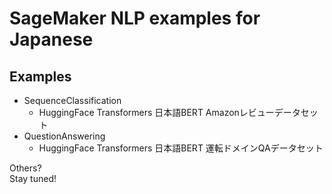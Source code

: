 # SageMaker NLP examples for Japanese



## Examples
- SequenceClassification
  - HuggingFace Transformers 日本語BERT Amazonレビューデータセット
- QuestionAnswering
  - HuggingFace Transformers 日本語BERT 運転ドメインQAデータセット

Others?    
Stay tuned!
